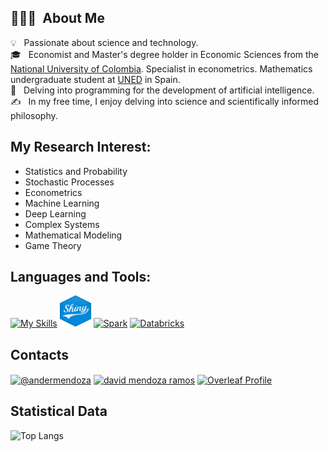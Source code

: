 ## 👨🏻‍💻 &nbsp;About Me

<!-- 👨‍💻 &nbsp; Temporarily living in Brisbane, Australia \  -->
💡 &nbsp; Passionate about science and technology.\
🎓 &nbsp; Economist and Master's degree holder in Economic Sciences from the [National University of Colombia](https://unal.edu.co/). Specialist in econometrics. Mathematics undergraduate student at [UNED](https://www.uned.es) in Spain.\
🧠  &nbsp; Delving into programming for the development of artificial intelligence.\
✍️ &nbsp; In my free time, I enjoy delving into science and scientifically informed philosophy. 

## My Research Interest:

- Statistics and Probability
- Stochastic Processes
- Econometrics
- Machine Learning
- Deep Learning
- Complex Systems
- Mathematical Modeling
- Game Theory

<!-- ## Languages and Tools:

[![My Skills](https://skillicons.dev/icons?i=python,r,mysql,latex,md,html,css,github,git,vscode,azure)](https://skillicons.dev) -->

## Languages and Tools:

[![My Skills](https://skillicons.dev/icons?i=python,r,mysql,latex,md,html,css,github,git,vscode,azure)](https://skillicons.dev)
[<img src="https://raw.githubusercontent.com/rstudio/hex-stickers/main/SVG/shiny.svg" alt="Shiny" width="50" height="50">](https://shiny.rstudio.com/)
[<img src="https://www.vectorlogo.zone/logos/apache_spark/apache_spark-icon.svg" alt="Spark" width="50" height="50">](https://spark.apache.org/)
[<img src="https://www.vectorlogo.zone/logos/databricks/databricks-icon.svg" alt="Databricks" width="50" height="50">](https://databricks.com)



## Contacts



<a href="https://x.com/JulianLHernz" target="blank"><img align="center" src="https://raw.githubusercontent.com/rahuldkjain/github-profile-readme-generator/master/src/images/icons/Social/twitter.svg" alt="@andermendoza" height="30" width="40" /></a>
<a href="" target="blank"><img align="center" src="https://raw.githubusercontent.com/rahuldkjain/github-profile-readme-generator/master/src/images/icons/Social/linked-in-alt.svg" alt="david mendoza ramos" height="30" width="40" /></a>
<a href="https://www.overleaf.com/read/jlopezhdez036" target="_blank">
  <img align="center" src="https://images.ctfassets.net/nrgyaltdicpt/2fJT673XY7Jyx0hnloYH5u/e8ab3a07b40ed4b9c18756d7741ef4dc/overleaf-o-logo-primary.png" alt="Overleaf Profile" height="30" width="40" />
</a>

## Statistical Data

<!--![stats](https://github-readme-stats.vercel.app/api?username=julihdez36&include_all_commits=true&count_private=true&show_icons=true&line_height=20&title_color=2B5BBD&icon_color=1124BB&text_color=A1A1A1&bg_color=0,000000,130F40) -->

![Top Langs](https://github-readme-stats.vercel.app/api/top-langs/?username=julihdez36&layout=compact&theme=dark)
